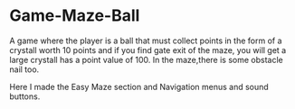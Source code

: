 # Game-Maze-Ball
A game where the player is a ball that must collect points in the form of a crystall worth 10 points and if you find gate exit of the maze, you will get a large crystall has a point value of 100. In the maze,there is some obstacle nail too.

Here I made the Easy Maze section and Navigation menus and sound buttons.
